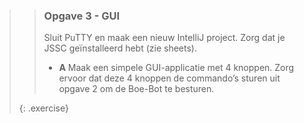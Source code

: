 >> ### Opgave 3 - GUI
>>
>> Sluit PuTTY en maak een nieuw IntelliJ project. Zorg dat je JSSC geïnstalleerd hebt (zie sheets).
>>
>> - **A** Maak een simpele GUI-applicatie met 4 knoppen. Zorg ervoor dat deze 4 knoppen de commando’s sturen uit opgave 2 om de Boe-Bot te besturen.
>>
>{: .exercise}